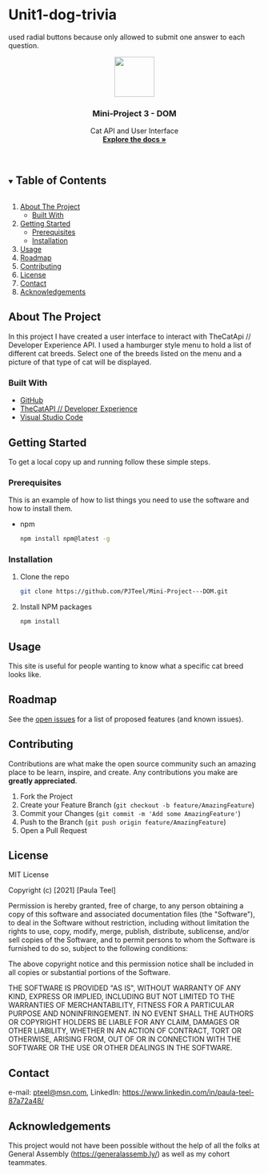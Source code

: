 # Unit1-dog-trivia
used radial buttons because only allowed to submit one answer to each question.
<p align="center">
  <a href="https://github.com/PJTeel/Mini-Project---DOM">
    <img src="https://weqyoua.com/files/quiz_banner/banner/5630/65.png" 
    width="80" height="80">
  </a>

  <h3 align="center">Mini-Project 3 - DOM</h3>

  <p align="center">
    Cat API and User Interface
    <br />
    <a href="https://github.com/PJTeel/Mini-Project---DOM"><strong>Explore the docs »</strong></a>
    <br />
    <br />
    <!-- <a href="https://github.com/github_username/repo_name">View Demo</a> -->
    <!-- · -->
    <!-- <a href="https://github.com/github_username/repo_name/issues">Report Bug</a> -->
    <!-- · -->
    <!-- <a href="https://github.com/github_username/repo_name/issues">Request Feature</a> -->
  </p>
</p>



<!-- TABLE OF CONTENTS -->
<details open="open">
  <summary><h2 style="display: inline-block">Table of Contents</h2></summary>
  <ol>
    <li>
      <a href="#about-the-project">About The Project</a>
      <ul>
        <li><a href="#built-with">Built With</a></li>
      </ul>
    </li>
    <li>
      <a href="#getting-started">Getting Started</a>
      <ul>
        <li><a href="#prerequisites">Prerequisites</a></li>
        <li><a href="#installation">Installation</a></li>
      </ul>
    </li>
    <li><a href="#usage">Usage</a></li>
    <li><a href="#roadmap">Roadmap</a></li>
    <li><a href="#contributing">Contributing</a></li>
    <li><a href="#license">License</a></li>
    <li><a href="#contact">Contact</a></li>
    <li><a href="#acknowledgements">Acknowledgements</a></li>
  </ol>
</details>



<!-- ABOUT THE PROJECT -->
## About The Project

<!-- [![Product Name Screen Shot][product-screenshot]](https://example.com) -->

In this project I have created a user interface to interact with TheCatApi // Developer Experience API. I used a hamburger style menu to hold a list of different cat breeds. Select one of the breeds listed on the menu and a picture of that type of cat will be displayed.
<!-- **To avoid retyping too much info. Do a search and replace with your text editor for the following:** -->
<!-- `github_username`, `Twitter Account`, `repo_name`, `email`, `project_title`, `project_description` -->


### Built With

* [GitHub](https://github.com/)
* [TheCatAPI // Developer Experience](https://docs.thecatapi.com/)
* [Visual Studio Code](https://code.visualstudio.com/)



<!-- GETTING STARTED -->
## Getting Started

To get a local copy up and running follow these simple steps.

### Prerequisites

This is an example of how to list things you need to use the software and how to install them.
* npm
  ```sh
  npm install npm@latest -g
  ```

### Installation

1. Clone the repo
   ```sh
   git clone https://github.com/PJTeel/Mini-Project---DOM.git
   ```
2. Install NPM packages
   ```sh
   npm install
   ```



<!-- USAGE EXAMPLES -->
## Usage

This site is useful for people wanting to know what a specific cat breed looks like.

<!--_For more examples, please refer to the [Documentation](https://example.com)_



<!-- ROADMAP -->
## Roadmap

See the [open issues](https://github.com/PJTeel/Mini-Project---DOM/issues) for a list of proposed features (and known issues).



<!-- CONTRIBUTING -->
## Contributing

Contributions are what make the open source community such an amazing place to be learn, inspire, and create. Any contributions you make are **greatly appreciated**.

1. Fork the Project
2. Create your Feature Branch (`git checkout -b feature/AmazingFeature`)
3. Commit your Changes (`git commit -m 'Add some AmazingFeature'`)
4. Push to the Branch (`git push origin feature/AmazingFeature`)
5. Open a Pull Request


<!-- LICENSE -->
## License

MIT License

Copyright (c) [2021] [Paula Teel]

Permission is hereby granted, free of charge, to any person obtaining a copy
of this software and associated documentation files (the "Software"), to deal
in the Software without restriction, including without limitation the rights
to use, copy, modify, merge, publish, distribute, sublicense, and/or sell
copies of the Software, and to permit persons to whom the Software is
furnished to do so, subject to the following conditions:

The above copyright notice and this permission notice shall be included in all
copies or substantial portions of the Software.

THE SOFTWARE IS PROVIDED "AS IS", WITHOUT WARRANTY OF ANY KIND, EXPRESS OR
IMPLIED, INCLUDING BUT NOT LIMITED TO THE WARRANTIES OF MERCHANTABILITY,
FITNESS FOR A PARTICULAR PURPOSE AND NONINFRINGEMENT. IN NO EVENT SHALL THE
AUTHORS OR COPYRIGHT HOLDERS BE LIABLE FOR ANY CLAIM, DAMAGES OR OTHER
LIABILITY, WHETHER IN AN ACTION OF CONTRACT, TORT OR OTHERWISE, ARISING FROM,
OUT OF OR IN CONNECTION WITH THE SOFTWARE OR THE USE OR OTHER DEALINGS IN THE
SOFTWARE.


<!-- CONTACT -->
## Contact

e-mail: pteel@msn.com, LinkedIn: https://www.linkedin.com/in/paula-teel-87a72a48/


<!--Acknowledgement-->
## Acknowledgements

This project would not have been possible without the help of all the folks at General Assembly (https://generalassemb.ly/) as well as my cohort teammates.